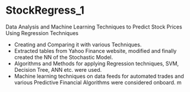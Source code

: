 # StockRegress_1
Data Analysis and Machine Learning Techniques to Predict Stock Prices Using Regression Techniques


- Creating and Comparing it with various Techniques.
- Extracted tables from Yahoo Finance website, modified and finally created the NN of the Stochastic Model. 
- Algorithms and Methods for applying Regression techniques, SVM, Decision Tree, ANN etc. were used. 
- Machine learning techniques on data feeds for automated trades and various Predictive Financial Algorithms were considered onboard.
m
